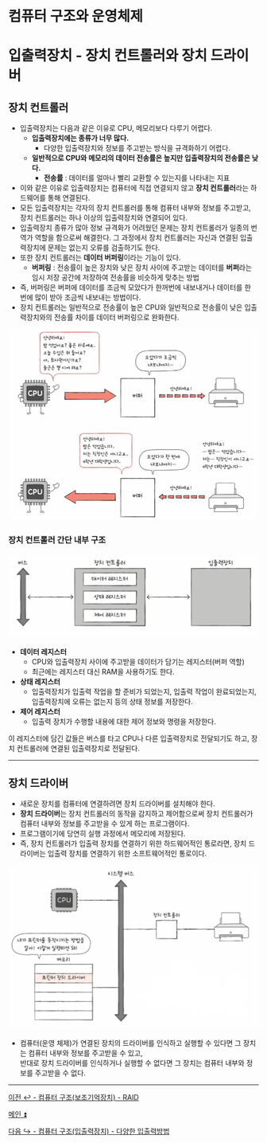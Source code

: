 # 컴퓨터 구조와 운영체제

# 입출력장치 - 장치 컨트롤러와 장치 드라이버

## 장치 컨트롤러

- 입출력장치는 다음과 같은 이유로 CPU, 메모리보다 다루기 어렵다.
  - **입출력장치에는 종류가 너무 많다.**
    - 다양한 입출력장치와 정보를 주고받는 방식을 규격화하기 어렵다.
  - **일반적으로 CPU와 메모리의 데이터 전송률은 높지만 입출력장치의 전송률은 낮다.**
    - **전송률** : 데이터를 얼마나 빨리 교환할 수 있는지를 나타내는 지표
- 이와 같은 이유로 입출력장치는 컴퓨터에 직접 연결되지 않고 **장치 컨트롤러**라는 하드웨어를 통해 연결된다.
- 모든 입출력장치는 각자의 장치 컨트롤러를 통해 컴퓨터 내부와 정보를 주고받고, 장치 컨트롤러는 하나 이상의 입출력장치와 연결되어 있다.
- 입출력장치 종류가 많아 정보 규격화가 어려웠던 문제는 장치 컨트롤러가 일종의 번역가 역할을 함으로써 해결한다. 그 과정에서 장치 컨트롤러는 자신과 연결된
    입출력장치에 문제는 없는지 오류를 검출하기도 한다.
- 또한 장치 컨트롤러는 **데이터 버퍼링**이라는 기능이 있다.
  - **버퍼링** : 전송률이 높은 장치와 낮은 장치 사이에 주고받는 데이터를 **버퍼**라는 임시 저장 공간에 저장하여 전송률을 비슷하게 맞추는 방법
- 즉, 버퍼링은 버퍼에 데이터를 조금씩 모았다가 한꺼번에 내보내거나 데이터를 한 번에 많이 받아 조금씩 내보내는 방법이다.
- 장치 컨트롤러는 일반적으로 전송률이 높은 CPU와 일반적으로 전송률이 낮은 입출력장치와의 전송률 차이를 데이터 버퍼링으로 완화한다.

![img.png](image/img.png)

### 장치 컨트롤러 간단 내부 구조

![img_1.png](image/img_1.png)

- **데이터 레지스터**
  - CPU와 입출력장치 사이에 주고받을 데이터가 담기는 레지스터(버퍼 역할)
  - 최근에는 레지스터 대신 RAM을 사용하기도 한다.
- **상태 레지스터**
  - 입출력장치가 입출력 작업을 할 준비가 되었는지, 입출력 작업이 완료되었는지, 입출력장치에 오류는 없는지 등의 상태 정보를 저장한다.
- **제어 레지스터**
  - 입출력 장치가 수행할 내용에 대한 제어 정보와 명령을 저장한다.

이 레지스터에 담긴 값들은 버스를 타고 CPU나 다른 입출력장치로 전달되기도 하고, 장치 컨트롤러에 연결된 입출력장치로 전달된다.

---

## 장치 드라이버

- 새로운 장치를 컴퓨터에 연결하려면 장치 드라이버를 설치해야 한다.
- **장치 드라이버**는 장치 컨트롤러의 동작을 감지하고 제어함으로써 장치 컨트롤러가 컴퓨터 내부와 정보를 주고받을 수 있게 하는 프로그램이다.
- 프로그램이기에 당연히 실행 과정에서 메모리에 저장된다.
- 즉, 장치 컨트롤러가 입출력 장치를 연결하기 위한 하드웨어적인 통로라면, 장치 드라이버는 입출력 장치를 연결하기 위한 소프트웨어적인 통로이다.

![img_2.png](image/img_2.png)

- 컴퓨터(운영 체제)가 연결된 장치의 드라이버를 인식하고 실행할 수 있다면 그 장치는 컴퓨터 내부와 정보를 주고받을 수 있고, <br>
    반대로 장치 드라이버를 인식하거나 실행할 수 없다면 그 장치는 컴퓨터 내부와 정보를 주고받을 수 없다.

---

[이전 ↩️ - 컴퓨터 구조(보조기억장치) - RAID](https://github.com/genesis12345678/TIL/blob/main/cs/ssd/RAID.md)

[메인 ⏫](https://github.com/genesis12345678/TIL/blob/main/cs/Main.md)

[다음 ↪️ - 컴퓨터 구조(입출력장치) - 다양한 입출력방법](https://github.com/genesis12345678/TIL/blob/main/cs/iodevice/IOway.md)